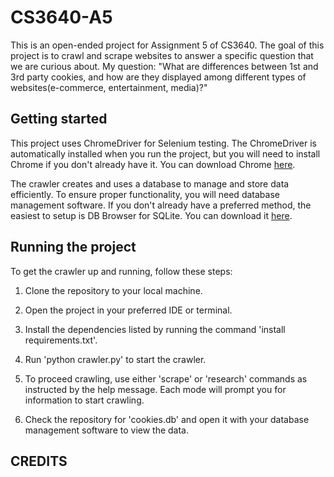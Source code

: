 # CS3640-A5

This is an open-ended project for Assignment 5 of CS3640. The goal of this project is to crawl and scrape websites to answer a specific question that we are curious about. My question: "What are differences between 1st and 3rd party cookies, and how are they displayed among different types of websites(e-commerce, entertainment, media)?"

## Getting started

This project uses ChromeDriver for Selenium testing. The ChromeDriver is automatically installed when you run the project, but you will need to install Chrome if you don't already have it. You can download Chrome [here](https://www.google.com/chrome/).

The crawler creates and uses a database to manage and store data efficiently. To ensure proper functionality, you will need database management software. If you don't already have a preferred method, the easiest to setup is DB Browser for SQLite. You can download it [here](https://sqlitebrowser.org/).


## Running the project

To get the crawler up and running, follow these steps:

1. Clone the repository to your local machine.

2. Open the project in your preferred IDE or terminal.

3. Install the dependencies listed by running the command 'install requirements.txt'.

4. Run 'python crawler.py' to start the crawler.

5. To proceed crawling, use either 'scrape' or 'research' commands as instructed by the help message. Each mode will prompt you for information to start crawling.

6. Check the repository for 'cookies.db' and open it with your database management software to view the data.


## CREDITS

